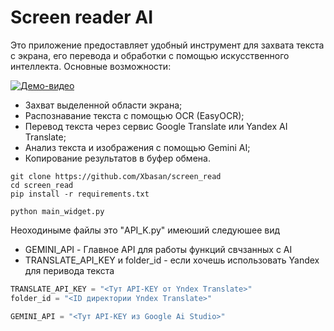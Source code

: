 # Screen reader AI

Это приложение предоставляет удобный инструмент для захвата текста с экрана, его перевода и обработки с помощью искусственного интеллекта. Основные возможности:

[![Демо-видео](https://img.youtube.com/vi/qrER4tVXTiM/0.jpg)](https://youtu.be/qrER4tVXTiM)

- Захват выделенной области экрана;
- Распознавание текста с помощью OCR (EasyOCR);
- Перевод текста через сервис Google Translate или Yandex AI Translate;
- Анализ текста и изображения с помощью Gemini AI;
- Копирование результатов в буфер обмена.

```Shell
git clone https://github.com/Xbasan/screen_read
cd screen_read
pip install -r requirements.txt

python main_widget.py
```

Неоходиныме файлы это "API_K.py" имеюший следуюшее вид

- GEMINI_API - Главное API для работы функций свчзанных с AI
- TRANSLATE_API_KEY и folder_id - если хочешь использовать Yandex для перивода текста

```Python
TRANSLATE_API_KEY = "<Тут API-KEY от Yndex Translate>"
folder_id = "<ID директории Yndex Translate>"

GEMINI_API = "<Тут API-KEY из Google Ai Studio>"
```

